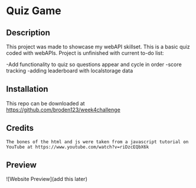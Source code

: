 # Quiz Game

## Description

This project was made to showcase my webAPI skillset. This is a basic quiz coded with webAPIs. Project is unfinished with current to-do list:

-Add functionality to quiz so questions appear and cycle in order
-score tracking
-adding leaderboard with localstorage data

## Installation

This repo can be downloaded at https://github.com/broden123/week4challenge

## Credits

    The bones of the html and js were taken from a javascript tutorial on YouTube at https://www.youtube.com/watch?v=riDzcEQbX6k

## Preview

![Website Preview](add this later)
